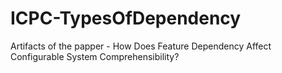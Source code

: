 # ICPC-TypesOfDependency
Artifacts of the papper - How Does Feature Dependency Affect Configurable System Comprehensibility?
